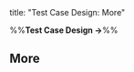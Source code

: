 <frontmatter>
title: "Test Case Design: More"
</frontmatter>

<link rel="stylesheet" href="{{baseUrl}}/css/textbook.css">

<div class="website-content">

%%**Test Case Design →**%%

## More

<div id="main">

<include src="testingUseCases/embed.md" boilerplate  />

</div>

</div>
